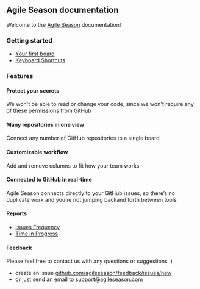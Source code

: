 ## Agile Season documentation

Welcome to the [Agile Season](https://agileseason.com) documentation!

### Getting started

- [Your first board](/pages/your_first_board)
- [Keyboard Shortcuts](/pages/shortcuts)

### Features

#### Protect your secrets
We won't be able to read or change your code,
since we won't require any of these permissions from GitHub

#### Many repositories in one view
Connect any number of GitHub repositories to a single board

#### Customizable workflow
Add and remove columns to fit how your team works

#### Connected to GitHub in real-time
Agile Season connects directly to your GitHub issues,
so there’s no duplicate work and you’re not jumping backand forth between tools

#### Reports

- [Issues Frequency](/pages/reports/issues-frequency)
- [Time in Progress](/pages/reports/time-in-progress)

#### Feedback

Please feel free to contact us with any questions or suggestions :)

- create an issue [github.com/agileseason/feedback/issues/new](https://github.com/agileseason/feedback/issues/new)
- or just send an email to support@agileseason.com
